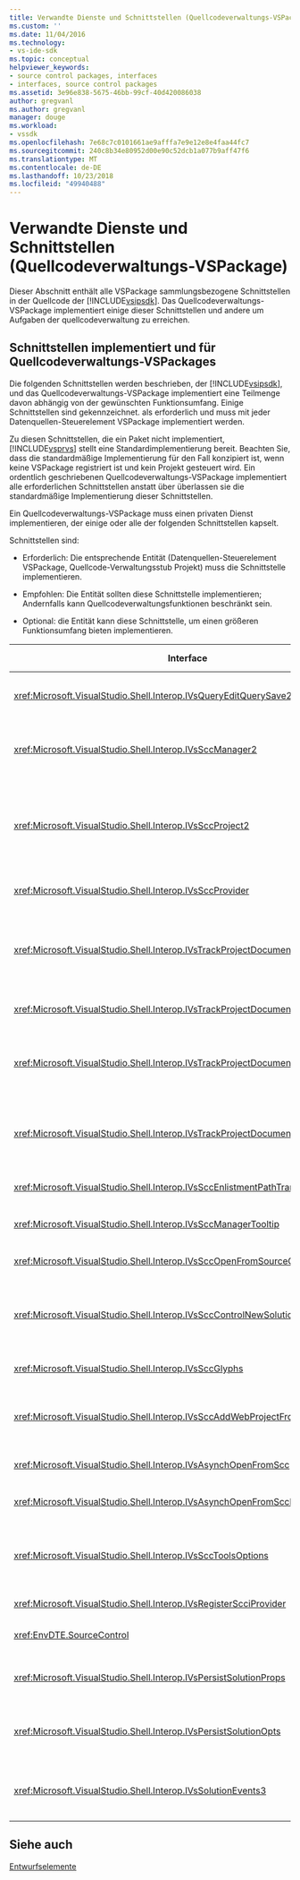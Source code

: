 ```yaml
---
title: Verwandte Dienste und Schnittstellen (Quellcodeverwaltungs-VSPackage) | Microsoft-Dokumentation
ms.custom: ''
ms.date: 11/04/2016
ms.technology:
- vs-ide-sdk
ms.topic: conceptual
helpviewer_keywords:
- source control packages, interfaces
- interfaces, source control packages
ms.assetid: 3e96e838-5675-46bb-99cf-40d420086038
author: gregvanl
ms.author: gregvanl
manager: douge
ms.workload:
- vssdk
ms.openlocfilehash: 7e68c7c0101661ae9afffa7e9e12e8e4faa44fc7
ms.sourcegitcommit: 240c8b34e80952d00e90c52dcb1a077b9aff47f6
ms.translationtype: MT
ms.contentlocale: de-DE
ms.lasthandoff: 10/23/2018
ms.locfileid: "49940488"
---
```

# <a name="related-services-and-interfaces-source-control-vspackage"></a>Verwandte Dienste und Schnittstellen (Quellcodeverwaltungs-VSPackage)
Dieser Abschnitt enthält alle VSPackage sammlungsbezogene Schnittstellen in der Quellcode der [!INCLUDE[vsipsdk](../../extensibility/includes/vsipsdk_md.md)]. Das Quellcodeverwaltungs-VSPackage implementiert einige dieser Schnittstellen und andere um Aufgaben der quellcodeverwaltung zu erreichen.  
  
## <a name="interfaces-implemented-by-and-for-source-control-vspackages"></a>Schnittstellen implementiert und für Quellcodeverwaltungs-VSPackages  
 Die folgenden Schnittstellen werden beschrieben, der [!INCLUDE[vsipsdk](../../extensibility/includes/vsipsdk_md.md)], und das Quellcodeverwaltungs-VSPackage implementiert eine Teilmenge davon abhängig von der gewünschten Funktionsumfang. Einige Schnittstellen sind gekennzeichnet. als erforderlich und muss mit jeder Datenquellen-Steuerelement VSPackage implementiert werden.  
  
 Zu diesen Schnittstellen, die ein Paket nicht implementiert, [!INCLUDE[vsprvs](../../code-quality/includes/vsprvs_md.md)] stellt eine Standardimplementierung bereit. Beachten Sie, dass die standardmäßige Implementierung für den Fall konzipiert ist, wenn keine VSPackage registriert ist und kein Projekt gesteuert wird. Ein ordentlich geschriebenen Quellcodeverwaltungs-VSPackage implementiert alle erforderlichen Schnittstellen anstatt über überlassen sie die standardmäßige Implementierung dieser Schnittstellen.  
  
 Ein Quellcodeverwaltungs-VSPackage muss einen privaten Dienst implementieren, der einige oder alle der folgenden Schnittstellen kapselt.  
  
 Schnittstellen sind:  
  
-   Erforderlich: Die entsprechende Entität (Datenquellen-Steuerelement VSPackage, Quellcode-Verwaltungsstub Projekt) muss die Schnittstelle implementieren.  
  
-   Empfohlen: Die Entität sollten diese Schnittstelle implementieren; Andernfalls kann Quellcodeverwaltungsfunktionen beschränkt sein.  
  
-   Optional: die Entität kann diese Schnittstelle, um einen größeren Funktionsumfang bieten implementieren.  
  
| Interface | Zweck | Implementiert von | Implementiert werden? |
| - | - |--------------------------|-------------|
| <xref:Microsoft.VisualStudio.Shell.Interop.IVsQueryEditQuerySave2> | Editoren rufen Sie diese Schnittstelle vor dem ändern oder Speichern einer Datei. Das Datenquellen-Steuerelement VSPackage kann die Datei auschecken oder verweigern den Vorgang aus, wenn das Auschecken fehlschlägt. | Datenquellen-Steuerelement VSPackage | Empfohlen |
| <xref:Microsoft.VisualStudio.Shell.Interop.IVsSccManager2> | Diese Schnittstelle bietet grundlegende Quellcodeverwaltungsfunktionen für Projekte, wie z. B. registrieren und Aufheben der Registrierung für Projekte mit quellcodeverwaltung und bieten Unterstützung für grundlegende Quellcodeverwaltungssymbole an. | Datenquellen-Steuerelement VSPackage | Erforderlich |
| <xref:Microsoft.VisualStudio.Shell.Interop.IVsSccProject2> | Diese Schnittstelle wird abrufen, aus der <xref:Microsoft.VisualStudio.Shell.Interop.IVsHierarchy> mithilfe der <xref:System.Runtime.InteropServices.Marshal.QueryInterface%2A> -Funktion, oder wandeln einfach die objektimplementierung `IVsHierarchy` zu `IVsSccProject2`. Es dient zum Abrufen von Dateien unter quellcodeverwaltung in einem Projekt oder für das Projekt mit den aktuellen Status der quellcodeverwaltung oder den Speicherort zu informieren. | Projekt | Erforderlich |
| <xref:Microsoft.VisualStudio.Shell.Interop.IVsSccProvider> | Das Integrationsmodul verwendet diese Schnittstelle, um das aktuelle aktive VSPackage festzulegen. | Datenquellen-Steuerelement VSPackage | Erforderlich |
| <xref:Microsoft.VisualStudio.Shell.Interop.IVsTrackProjectDocuments2> | Diese Schnittstelle basiert auf ein Abonnementmodell. Jedem VSPackage kann darauf hinweisen, dass der Dokumentereignisse empfangen und von der Shell empfohlen werden, die auf Ereignissen, die sind im Begriff, die auftreten, möchte. Es implementiert und von behandelt [!INCLUDE[vsprvs](../../code-quality/includes/vsprvs_md.md)], der wiederum übergibt Ereignisse implementieren die `IVsTrackProjectDocumentsEvents2` für das VSPackage. | Quellcode-Verwaltungsstub | Erforderlich |
| <xref:Microsoft.VisualStudio.Shell.Interop.IVsTrackProjectDocuments3> | Diese Schnittstelle bietet, Batchverarbeitung, synchronisierte Lese-/Schreibvorgänge und eine erweiterte `OnQueryAddFiles` Methode. | Quellcode-Verwaltungsstub | Erforderlich |
| <xref:Microsoft.VisualStudio.Shell.Interop.IVsTrackProjectDocumentsEvents2> | **Projektmappen-Explorer** und Projekte dieser Schnittstelle aufrufen, wenn neue Dateien an den Projekten hinzugefügt werden, oder wenn Dateien und Ordner umbenannt oder aus Projekten gelöscht werden. Das Quellcodeverwaltungs-VSPackage kann sehen Sie sich die Projektdatei, oder brechen Sie den Vorgang. | Datenquellen-Steuerelement VSPackage | Empfohlen |
| <xref:Microsoft.VisualStudio.Shell.Interop.IVsTrackProjectDocumentsEvents3> | **Projektmappen-Explorer** , und rufen Sie diese Schnittstelle als Reaktion auf Aufrufe der Methoden der Schnittstelle IVstrackProjectDocuments3 Projekte. Das Datenquellen-Steuerelement, das VSPackage kann Batch-Vorgänge, synchronisiert nachverfolgen Lese-/Schreibvorgänge und Arbeiten mit einer erweiterten `OnQueryAddFiles` Methode. | Datenquellen-Steuerelement VSPackage | Empfohlen |
| <xref:Microsoft.VisualStudio.Shell.Interop.IVsSccEnlistmentPathTranslation> | Diese Schnittstelle bietet Eintragung Verwaltungssupport für Webprojekte. | Datenquellen-Steuerelement VSPackage | Empfohlen |
| <xref:Microsoft.VisualStudio.Shell.Interop.IVsSccManagerTooltip> | Diese Schnittstelle wird verwendet, um QuickInfos für die der quellcodeverwaltung unterliegende Dateien in den Projekten abzurufen. | Datenquellen-Steuerelement VSPackage | Optional |
| <xref:Microsoft.VisualStudio.Shell.Interop.IVsSccOpenFromSourceControl> | Diese Schnittstelle bietet Unterstützung für Namespace-Erweiterung. | Datenquellen-Steuerelement VSPackage | Optional |
| <xref:Microsoft.VisualStudio.Shell.Interop.IVsSccControlNewSolution> | Das VSPackage verwendet diese Schnittstelle zum Integrieren einer Erweiterungs des Namespaces in der **neu**, **öffnen**, oder **speichern** Dialogfelder. Folglich Projekte automatisch quellcodeverwaltung bei der Erstellung hinzugefügt, oder hinzugefügt werden können, quellcodeverwaltung, sobald ein Speichervorgang-Vorgang ist aktiv. | Datenquellen-Steuerelement VSPackage | Optional |
| <xref:Microsoft.VisualStudio.Shell.Interop.IVsSccGlyphs> | Das VSPackage verwendet diese Schnittstelle, um zusätzliche Symbole als Quellcodeverwaltungssymbole für Knoten in definieren **Projektmappen-Explorer**. | Datenquellen-Steuerelement VSPackage | Optional |
| <xref:Microsoft.VisualStudio.Shell.Interop.IVsSccAddWebProjectFromSourceControl> | Die **hinzufügen** für Webprojekte im Dialogfeld verwendet diese Schnittstelle. Es bietet Methoden zum Durchsuchen für einen Speicherort auf dem Quellcode und für das Öffnen eines Webprojekts, das zuvor in das Quellcodeverwaltungs-Repository an dieser Stelle hinzugefügt. | Datenquellen-Steuerelement VSPackage | Empfohlen |
| <xref:Microsoft.VisualStudio.Shell.Interop.IVsAsynchOpenFromScc> | Diese Schnittstelle bietet Unterstützung für asynchrone (Hintergrund) beim Laden von Projekten aus der quellcodeverwaltung. | Datenquellen-Steuerelement VSPackage | Optional |
| <xref:Microsoft.VisualStudio.Shell.Interop.IVsAsynchOpenFromSccProjectEvents> | Diese Schnittstelle ermöglicht es, Projekte überwacht den Status des asynchronen Laden von initiiert <xref:Microsoft.VisualStudio.Shell.Interop.IVsAsynchOpenFromScc>. | Projekt | Optional |
| <xref:Microsoft.VisualStudio.Shell.Interop.IVsSccToolsOptions> | Diese Schnittstelle ermöglicht es, die IDE das aktive Quellcodeverwaltungs-VSPackage abgefragt wird. Die IDE fragt den Wert des Quellcode-verwaltungseinstellungen, die Bedeutung haben, auch wenn keine aktiven Datenquellen-Steuerelement, die VSPackage registriert. Diese Schnittstelle implementiert wird, und behandelt, indem [!INCLUDE[vsprvs](../../code-quality/includes/vsprvs_md.md)]. | Quellcode-Verwaltungsstub | Erforderlich |
| <xref:Microsoft.VisualStudio.Shell.Interop.IVsRegisterScciProvider> | Diese Schnittstelle wird verwendet, bei der Registrierung des Quellcodeverwaltungs-VSPackage. | Quellcode-Verwaltungsstub | Erforderlich |
| <xref:EnvDTE.SourceControl> | Diese Schnittstelle wird in Automation verwendet. Daher macht es nur Funktionen, die ausgeführt werden können, ohne dass Sie keine Benutzeroberfläche angezeigt. | Datenquellen-Steuerelement VSPackage | Optional |
| <xref:Microsoft.VisualStudio.Shell.Interop.IVsPersistSolutionProps> | Diese Schnittstelle wird verwendet, um die Quelle in der Projektmappendatei (.sln) Einstellungen zu speichern. Die Einstellungen umfassen den Speicherort auf dem Quellcode und die Statusflags für Quelle-Steuerelement. | Datenquellen-Steuerelement VSPackage | Empfohlen |
| <xref:Microsoft.VisualStudio.Shell.Interop.IVsPersistSolutionOpts> | Diese Schnittstelle wird verwendet, um die Einstellungen der quellcodeverwaltung in der Projektmappendatei (SUO)-Optionen zu speichern. Dies kann es sich um benutzerspezifische Quellcode-verwaltungseinstellungen, z. B. die aktuelle Position des Benutzers Eintragung umfassen. | Datenquellen-Steuerelement VSPackage | Empfohlen |
| <xref:Microsoft.VisualStudio.Shell.Interop.IVsSolutionEvents3> | Diese Schnittstelle wird zum Überwachen von Ereignissen verwendet, damit Sie Vorgänge wie z. B. das Einchecken von Dateien des Projekts vor dem Schließen von Projektmappen oder neue Dateien aus der quellcodeverwaltung abrufen, beim Öffnen eines Projekts ausführen. | Datenquellen-Steuerelement VSPackage | Empfohlen |
  
## <a name="see-also"></a>Siehe auch  
 [Entwurfselemente](../../extensibility/internals/source-control-vspackage-design-elements.md)